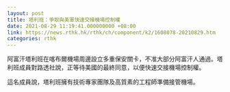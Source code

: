 ```yaml
---
layout: post
title: 塔利班：爭取與美軍快速交接機場控制權
date: 2021-08-29 11:19:41.000000000 +08:00
link: https://news.rthk.hk/rthk/ch/component/k2/1608078-20210829.htm
categories: rthk
---
```


阿富汗塔利班在喀布爾機場周邊設立多重保安關卡，不准大部分阿富汗人通過。塔利班成員對路透社說，正等待美國的最終同意，以便快速交接機場控制權。

這名成員說，塔利班擁有技術專家團隊及高質素的工程師準備接管機場。
